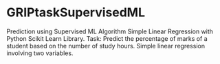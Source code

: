 # GRIPtaskSupervisedML
 Prediction using Supervised ML Algorithm Simple Linear Regression with Python Scikit Learn Library. Task: Predict the percentage of marks of a student based on the number of study hours. Simple linear regression involving two variables.
